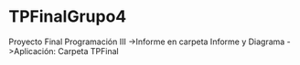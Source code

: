 # TPFinalGrupo4
Proyecto Final Programación III
->Informe en carpeta Informe y Diagrama
->Aplicación: Carpeta TPFinal
